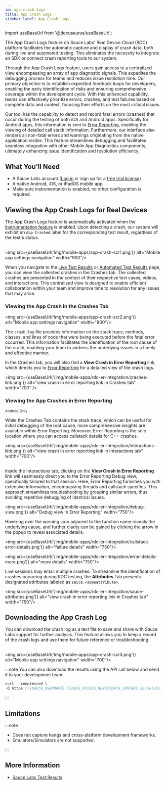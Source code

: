 ```yaml
---
id: app-crash-logs
title: App Crash Logs
sidebar_label: App Crash Logs
---
```


import useBaseUrl from '@docusaurus/useBaseUrl';

The App Crash Logs feature on Sauce Labs' Real Device Cloud (RDC) platform facilitates the automatic capture and display of crash data, both during live and automated testing. This eliminates the necessity to integrate an SDK or connect crash reporting tools to our system.

Through the App Crash Logs feature, users gain access to a centralized view encompassing an array of app diagnostic signals. This expedites the debugging process for teams and reduces issue resolution time. Our primary objective is to establish expedited feedback loops for developers, enabling the early identification of risks and ensuring comprehensive coverage within the development cycle. With this enhanced capability, teams can effectively prioritize errors, crashes, and test failures based on complete data and context, focusing their efforts on the most critical issues.

Our tool has the capability to detect and record fatal errors (crashes) that occur during the testing of both iOS and Android apps. Specifically for Android apps, this information is sent to [Error Reporting](/error-reporting/getting-started/), enabling the viewing of detailed call stack information. Furthermore, our interface also renders all non-fatal errors and warnings originating from the native application visible. This feature streamlines debugging and facilitates seamless integration with other Mobile App Diagnostics components, ultimately enhancing issue identification and resolution efficiency.

## What You'll Need

- A Sauce Labs account ([Log in](https://accounts.saucelabs.com/am/XUI/#login/) or sign up for a [free trial license](https://saucelabs.com/sign-up))
- A native Android, iOS, or iPadOS mobile app
- Make sure instrumentation is enabled, no other configuration is required.

## Viewing the App Crash Logs for Real Devices​

The App Crash Logs feature is automatically activated when the [Instrumentation feature](/mobile-apps/features/mobile-app-diagnostics/interactions/#using-interactions-for-real-devices) is enabled. Upon detecting a crash, our system will exhibit an `App Crashed` label for the corresponding test result, regardless of the test's status.

<br/><img src={useBaseUrl('img/mobile-apps/app-crash-scr1.png')} alt="Mobile app settings navigation" width="900"/>

When you navigate to the [Live Test Results](/mobile-apps/live-testing/live-mobile-app-testing/) or [Automated Test Results](/mobile-apps/automated-testing/) page, you can view the collected crashes in the Crashes tab. The collected crashes are presented in the context of their respective test cases, videos, and interactions. This centralized view is designed to enable efficient collaboration within your team and improve time to resolution for any issues that may arise.

### Viewing the App Crash in the Crashes Tab

<img src={useBaseUrl('img/mobile-apps/app-crash-scr2.png')} alt="Mobile app settings navigation" width="800"/>

The `crash.log` file provides information on the stack trace, methods, classes, and lines of code that were being executed before the fatal error occurred. This information facilitates the identification of the root cause of the crash, enabling your team to address the underlying issues in a timely and effective manner.

In the Crashes tab, you will also find a **View Crash in Error Reporting** link, which directs you to [Error Reporting](/error-reporting/getting-started/) for a detailed view of the crash logs.

<img src={useBaseUrl('/img/mobile-apps/rdc-er-integration/crashes-link.png')} alt="view crash in error reporting link in Crashes tab" width="700" />

### Viewing the App Crashes in Error Reporting

<p><small><span className="sauceGreen">Android Only</span></small></p>

While the Crashes Tab contains the stack trace, which can be useful for initial debugging of the root cause, more comprehensive insights are available within Error Reporting. Moreover, Error Reporting is the sole location where you can access callstack details for C++ crashes.

<img src={useBaseUrl('/img/mobile-apps/rdc-er-integration/interactions-link.png')} alt="view crash in error reporting link in Interactions tab" width="700"/><br/><br/>

Inside the Interactions tab, clicking on the **View Crash in Error Reporting** link will seamlessly direct you to the Error Reporting Debug view, specifically tailored to that session. Here, Error Reporting furnishes you with extensive information, encompassing threads and callstack specifics. This approach streamlines troubleshooting by grouping similar errors, thus avoiding repetitive debugging of identical issues.

<img src={useBaseUrl('/img/mobile-apps/rdc-er-integration/debug-view.png')} alt="Debug view in Error Reporting" width="750"/>

Hovering over the warning icon adjacent to the function name reveals the underlying cause, and further clarity can be gained by clicking the arrow in the popup to reveal associated details.

<img src={useBaseUrl('/img/mobile-apps/rdc-er-integration/callstack-error-details.png')} alt="failure details" width="750"/><br/>

<img src={useBaseUrl('/img/mobile-apps/rdc-er-integration/error-details-more.png')} alt="more details" width="750"/>

Live sessions may entail multiple crashes. To streamline the identification of crashes occurring during RDC testing, the **Attributes** Tab presents designated attributes labeled as `sauce.<someattribute>`.

<img src={useBaseUrl('/img/mobile-apps/rdc-er-integration/sauce-attributes.png')} alt="view crash in error reporting link in Crashes tab" width="750"/>

## Downloading the App Crash Log

You can download the crash log as a text file to save and share with Sauce Labs support for further analysis. This feature allows you to keep a record of the crash logs and use them for future reference or troubleshooting:

<br/><img src={useBaseUrl('img/mobile-apps/app-crash-scr3.png')} alt="Mobile app settings navigation" width="700"/>

:::note
You can also download the results using the API call below and send it to your development team:

```java
curl --compressed \
-O https://{SAUCE_USERNAME}:{SAUCE_ACCESS_KEY}@{DATA_CENTER}.saucelabs.com/v1/rdc/jobs/{JOB_ID}/crash.log`
```

:::

## Limitations

:::note

- Does not capture hangs and cross-platform development frameworks.
- Emulators/Simulators are not supported.

:::

## More Information

- [Sauce Labs Test Results](/test-results)
